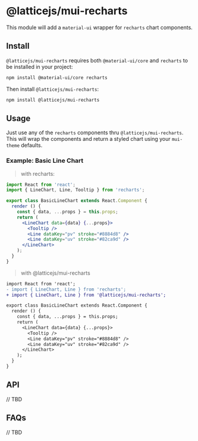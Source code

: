 # @latticejs/mui-recharts

This module will add a `material-ui` wrapper for `recharts` chart components. 

## Install

`@latticejs/mui-recharts` requires both `@material-ui/core` and `recharts` to be installed in your project:

```bash
npm install @material-ui/core recharts
```

Then install `@latticejs/mui-recharts`:

```bash
npm install @latticejs/mui-recharts
```

## Usage

Just use any of the `recharts` components thru `@latticejs/mui-recharts`. This will wrap the components and return a styled chart using your `mui-theme` defaults.

### Example: Basic Line Chart 

> with recharts:

```jsx
import React from 'react';
import { LineChart, Line, Tooltip } from 'recharts';

export class BasicLineChart extends React.Component {
  render () {
    const { data, ...props } = this.props;
    return (
      <LineChart data={data} {...props}>
        <Tooltip />
        <Line dataKey="pv" stroke="#8884d8" />
        <Line dataKey="uv" stroke="#82ca9d" />
      </LineChart>      
    );
  }
}

```

> with @latticejs/mui-recharts

```diff
import React from 'react';
- import { LineChart, Line } from 'recharts';
+ import { LineChart, Line } from '@latticejs/mui-recharts';

export class BasicLineChart extends React.Component {
  render () {
    const { data, ...props } = this.props;
    return (
      <LineChart data={data} {...props}>
        <Tooltip />
        <Line dataKey="pv" stroke="#8884d8" />
        <Line dataKey="uv" stroke="#82ca9d" />
      </LineChart>      
    );
  }
}

```

## API

// TBD


## FAQs

// TBD
